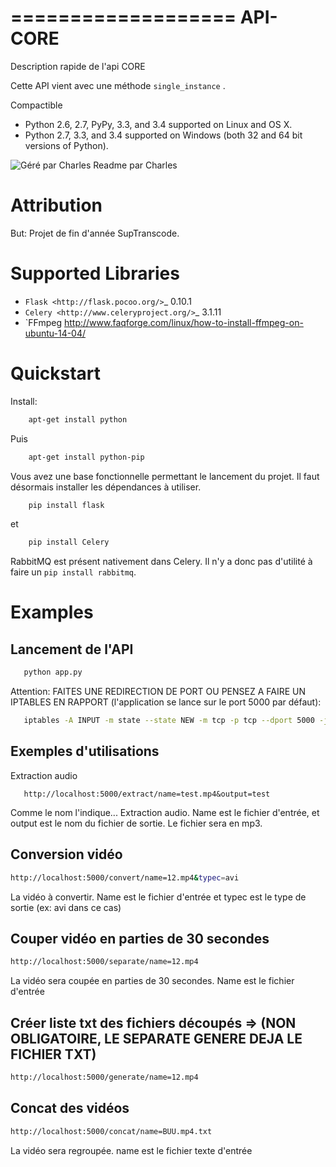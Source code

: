 ﻿===================
API-CORE
===================

Description rapide de l'api CORE

Cette API vient avec une méthode ``single_instance`` .

Compactible
* Python 2.6, 2.7, PyPy, 3.3, and 3.4 supported on Linux and OS X.
* Python 2.7, 3.3, and 3.4 supported on Windows (both 32 and 64 bit versions of Python).


![Géré par Charles](https://data.whicdn.com/images/222505936/superthumb.jpg) Readme par Charles


Attribution
===========

But: Projet de fin d'année SupTranscode.

Supported Libraries
===================

* `Flask <http://flask.pocoo.org/>`_ 0.10.1
* `Celery <http://www.celeryproject.org/>`_ 3.1.11
* `FFmpeg <http://www.faqforge.com/linux/how-to-install-ffmpeg-on-ubuntu-14-04/>

Quickstart
==========

Install:
```sh
    apt-get install python
```

Puis

```sh
    apt-get install python-pip
```
Vous avez une base fonctionnelle permettant le lancement du projet. Il faut désormais installer les dépendances à utiliser.

```sh
    pip install flask
```
et
```sh	
    pip install Celery
```
RabbitMQ est présent nativement dans Celery. Il n'y a donc pas d'utilité à faire un ``pip install rabbitmq``.


Examples
========

Lancement de l'API
-------------

```sh
   python app.py
```

Attention: FAITES UNE REDIRECTION DE PORT OU PENSEZ A FAIRE UN IPTABLES EN RAPPORT (l'application se lance sur le port 5000 par défaut):

```sh
   iptables -A INPUT -m state --state NEW -m tcp -p tcp --dport 5000 -j ACCEPT
```
Exemples d'utilisations
---------------
Extraction audio

```web
   http://localhost:5000/extract/name=test.mp4&output=test
```
Comme le nom l'indique... Extraction audio. Name est le fichier d'entrée, et output est le nom du fichier de sortie. Le fichier sera en mp3. 

Conversion vidéo
-------------
```sh
http://localhost:5000/convert/name=12.mp4&typec=avi
```
La vidéo à convertir. Name est le fichier d'entrée et typec est le type de sortie (ex: avi dans ce cas)

Couper vidéo en parties de 30 secondes
-------------
```sh
http://localhost:5000/separate/name=12.mp4
```
La vidéo sera coupée en parties de 30 secondes. Name est le fichier d'entrée

Créer liste txt des fichiers découpés => (NON OBLIGATOIRE, LE SEPARATE GENERE DEJA LE FICHIER TXT)
-------------
```sh
http://localhost:5000/generate/name=12.mp4
```


Concat des vidéos
-------------
```sh
http://localhost:5000/concat/name=BUU.mp4.txt
```
La vidéo sera regroupée. name est le fichier texte d'entrée

